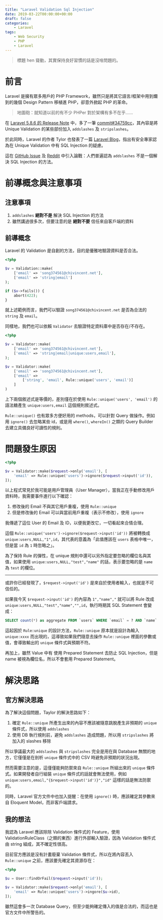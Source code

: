 ```yaml
---
title: "Laravel Validation Sql Injection"
date: 2019-03-22T00:00:00+00:00
draft: false
categories:
    - Laravel
tags:
    - Web Security
    - PHP
    - Laravel
---
```


> 標題 hen 聳動，其實保持良好習慣的話是沒啥問題的。

# 前言

Laravel 是擁有眾多用戶的 PHP Framework，雖然只是將其它語言/框架中用到爛到的幾個 Design Pattern 移植進 PHP，卻意外掀起 PHP 的革命。

> 地圖砲：就知道以前的有不少 PHPer 對於架構有多不在乎……

在 [Laravel 5.8.6 的 Release Note](https://github.com/laravel/framework/releases/tag/v5.8.6) 中，多了一筆 [commit#34759cc](https://github.com/laravel/framework/commit/34759cc0e0e63c952d7f8b7580f48144a063c684)，其內容是將 Unique Validation 的某些部份加入 `addslashes` 及 `stripslashes`。

於此同時，Laravel 的作者 Tylor 也發表了一篇 [Laravel Blog](https://blog.laravel.com/unique-rule-sql-injection-warning)，指出有安全專家認為在 Unique Validation 中有 SQL Injection 的疑慮。

這在 [GitHub Issue](https://github.com/laravel/framework/pull/27940/commits/5015a79f4e27ed80623c7d7919ed49250f67932e) 及 [Reddit](https://www.reddit.com/r/laravel/comments/b2ygav/unique_rule_sql_injection_warning/) 中引入論戰：人們普遍認為 `addslashes` 不是一個解決 SQL Injection 的方法。

# 前導概念與注意事項

## 注意事項

1. `addslashes` **絕對不是** 解決 SQL Injection 的方法
2. 雖然講過很多次，但要注意的是 **絕對不要** 信任來自客戶端的資料

## 前導概念

Laravel 的 Validation 是自創的方法，目的是優雅地驗證資料是否合法。

```php
<?php

$v = Validation::make(
    ['email' => 'song374561@chivincent.net'], 
    ['email' => 'string|email']
);

if ($v->fails()) { 
    abort(422); 
}
```

就上述範例而言，我們可以驗證 `song374561@chivincent.net` 是否為合法的 `string` 及 `email`。

同樣地，我們也可以依賴 `Validator` 去驗證特定資料庫中是否存在/不存在。

```php
<?php

$v = Validator::make(
    ['email' => 'song374561@chivincent.net'],
    ['email' => 'string|email|unique:users,email'],
);

$v = Validator::make(
    ['email' => 'song374561@chivincent.net'],
    ['email' => 
        ['string', 'email', Rule::unique('users', 'email')]
    ]
)
```

上下兩個敘述式是等價的，差別僅在於使用 `Rule::unique('users', 'email')` 的語法糖產生 `unique:users,email` 這個規則敘述式。

`Rule::unique()` 也有眾多方便好用的 methods，可以針對 Query 做操作。例如用 `ignore()` 去忽略某些 id，或是用 `where()`, `whereIn()` 之類的 Query Builder 去建立具備良好可讀性的規則。

# 問題發生原因

```php
<?php

$v = Validator::make($request->only('email'), [
    'email' => Rule::unique('users')->ignore($request->input('id')),
]);
```

以上程式常見於我可能是用戶管理員（User Manager），當我正在手動修改用戶資料時，我需要事件進行以下確認：

1. 修改後的 Email 不與其它用戶重複，使用 `Rule::unique`
2. 但是修改後的 Email 可以與當前用戶重複（表示不修改），使用 `ignore`

我傳遞了這位 User 的 Email 及 ID，以便我更改它，一切看起來合情合理。

這個 `Rule::unique('users')->ignore($request->input('id'))` 將被轉換成 `unique:users,NULL,"1",id`，其代表的意義為「此值應該在 `users` 表格中唯一，但是當 `id` 為 `1` 時忽略之」。

為了保持 Rule 的彈性，在 unique 規則中還可以另外指定要忽略的欄位名與其值，如果使用 `unique:users,NULL,"test","name"` 的話，表示要忽略的是 `name` 為 `test` 的欄位。

---

或許你已經發現了，`$request->input('id')` 是來自於使用者輸入，也就是不可信任的。

如果我今天 `$request->input('id')` 的內容為 `1","name","` 就可以將 Rule 改成 `unique:users,NULL,"test","name","",id`，執行時期其 SQL Statement 會變成：

```sql
SELECT count(*) as aggregate FROM `users` WHERE `email` = ? AND `name` <> ? AND `` = id
```

這起因於 `Rule:unique` 的設計方法，`Rule::unique` 原本就是設計為輸入 `unique:xxxx` 而出現的，這導致如果我們隨意去操作 `Rule::unique` 裡面的參數或值，會導致輸出的 `unique` 條件式與預期不符。

再加上，雖然 Value 中有 使用 Prepared Statement 去防止 SQL Injection，但是 name 被視為欄位名，所以不會套用 Prepared Statement。

# 解決思路

## 官方解決思路

為了解決這個問題，Taylor 的解決思路如下：

1. 確定 `Rule::unique` 所產生出來的內容不應該被隨意跳脫產生非預期的 `unique` 條件式，所以使用 `addslashes`
2. 使用 DB 執行規則前，避免 `addslashes` 造成問題，所以用 `stripslashes` 將加入的 slashes 移除

所以爭議最大的 `addslashes` 與 `stripslashes` 完全是用在與 Database 無關的地方，它僅僅是在剖析 `unique` 條件式中的 CSV 時避免非預期的狀況出現。

然而需要注意的是，這僅僅能夠防禦來自 `Rule::unique` 所組出來的 `unique` 條件式。如果開發者自行組裝 `unique` 條件式的話就會無法使用，例如 `unique:users,email,"{$request->input('id')}","id"` 這樣的話是無法防禦的。

同時，Laravel 官方文件中也加入提醒：在使用 `ignore()` 時，應該確定其參數來自 Eloquent Model，而非客戶端請求。

## 我的想法

我認為 Laravel 應該除除 Validation 條件式的 Feature，使用 ValidationRuleClass（之類的東西）進行外部輸入驗證，因為 Validation 條件式由 string 組成，其不確定性很高。

目前官方應該是沒有計畫廢棄 Validation 條件式，所以在將內容丟入 `Rule::unique` 之前，應該要先確定其資源存在：

```php
<?php

$u = User::findOrFail($request->input('id'));

$v = Validator::make($request->only('email'), [
    'email' => Rule::unique('users')->ingore($u->id),
]);
```

雖然這會多一次 Database Query，但至少能夠確定傳入的值是合法的，而這也是官方文件中所警告的。